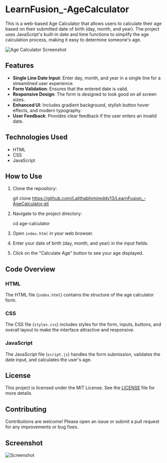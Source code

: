 # LearnFusion_-AgeCalculator

This is a web-based Age Calculator that allows users to calculate their age based on their submitted date of birth (day, month, and year). The project uses JavaScript's built-in date and time functions to simplify the age calculation process, making it easy to determine someone's age.

![Age Calculator Screenshot](screenshot.png)

## Features

- **Single Line Date Input**: Enter day, month, and year in a single line for a streamlined user experience.
- **Form Validation**: Ensures that the entered date is valid.
- **Responsive Design**: The form is designed to look good on all screen sizes.
- **Enhanced UI**: Includes gradient background, stylish button hover effects, and modern typography.
- **User Feedback**: Provides clear feedback if the user enters an invalid date.

## Technologies Used

- HTML
- CSS
- JavaScript

## How to Use

1. Clone the repository:
   
    git clone https://github.com/Lalithabhimireddy13/LearnFusion_-AgeCalculator.git
  

2. Navigate to the project directory:
    
    cd age-calculator
   
3. Open `index.html` in your web browser.

4. Enter your date of birth (day, month, and year) in the input fields.

5. Click on the "Calculate Age" button to see your age displayed.

## Code Overview

### HTML

The HTML file (`index.html`) contains the structure of the age calculator form.

### CSS

The CSS file (`styles.css`) includes styles for the form, inputs, buttons, and overall layout to make the interface attractive and responsive.

### JavaScript

The JavaScript file (`script.js`) handles the form submission, validates the date input, and calculates the user's age.

## License

This project is licensed under the MIT License. See the [LICENSE](LICENSE) file for more details.

## Contributing

Contributions are welcome! Please open an issue or submit a pull request for any improvements or bug fixes.

## Screenshot

![Screenshot](screenshot.png)

